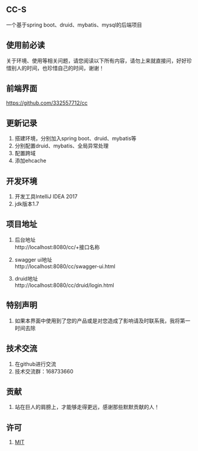 ## CC-S 
一个基于spring boot、druid、mybatis、mysql的后端项目

## 使用前必读
 关于环境、使用等相关问题，请您阅读以下所有内容，请勿上来就直接问，好好珍惜别人的时间，也珍惜自己的时间，谢谢！

## 前端界面
https://github.com/332557712/cc

## 更新记录
1. 搭建环境，分别加入spring boot、druid、mybatis等<br/>
2. 分别配置druid、mybatis、全局异常处理<br/>
3. 配置跨域<br/>
4. 添加ehcache<br/>


## 开发环境
1. 开发工具IntelliJ IDEA 2017
2. jdk版本1.7

## 项目地址 
1. 后台地址<br/>
http://localhost:8080/cc/+接口名称

2. swagger ui地址<br/>
http://localhost:8080/cc/swagger-ui.html

3. druid地址<br/>
http://localhost:8080/cc/druid/login.html




## 特别声明
1. 如果本界面中使用到了您的产品或是对您造成了影响请及时联系我，我将第一时间去除


## 技术交流
1. 在github进行交流
3. 技术交流群：168733660


## 贡献
1. 站在巨人的肩膀上，才能够走得更远，感谢那些默默贡献的人！


## 许可
1. [MIT](/LICENSE)
